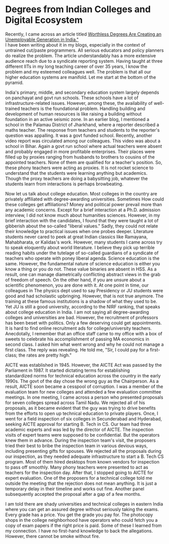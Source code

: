 # Degrees from Indian Colleges and Digital Ecosystem 

Recently, I came across an article titled [Worthless Degrees Are Creating an Unemployable Generation in India."](https://www.bloomberg.com/news/articles/2023-04-17/india-s-worthless-college-degrees-undercut-world-s-fastest-growing-major-economy#xj4y7vzkg)  
I have been writing about it in my blogs, especially in the context of untrained cut/paste programmers. All serious educators and policy
planners do realize the problem. The
article understandably has a more extensive audience reach due to a syndicate reporting system. Having taught at three different IITs in my long teaching career 
of over 35 years, I know the problem and my esteemed colleagues well. The problem is that all our higher education systems are manifold. Let me start at
the bottom of the pyramid. 

India's primary, middle, and secondary education system largely depends on panchayat and govt run schools. These schools have
a lot of infrastructure-related issues. However, among these, the availability of well-trained teachers is the foundational problem. Handling building and development of human resources is like raising 
a building without foundation in an active seismic zone. In an earlier blog, I mentioned a school in the Palamau District of Jharkhand, where
a reporter described a maths teacher. The response from teachers and students to the reporter's question was appalling. It was a govt funded
school. Recently, another video report was circulated among our colleagues. This video was about a school in Bihar. Again a govt run school 
where actual teachers were absent and probably engaged in more profitable enterprises. Their places were filled up by proxies ranging from 
husbands to brothers to cousins of the appointed teachers. None of them are qualified for a teacher's position. So, these phony teachers
were acting as proxies. It is not rocket science to understand that the students were learning anything but academics. Though the proxy teachers
are doing a babysitting job, whatever the students learn from interactions is perhaps browbeating. 

Now let us talk about college education. Most colleges in the country are privately affiliated with degree-awarding universities. Sometimes
How could these colleges get affiliations? Money and political power prevail more than any academic concerns. Except for a brief interaction at
a Ph.D. admission interview, I did not know much about humanities sciences. However, in my brief interaction with the candidates, I found that they were 
taught a lot of gibberish about the so-called "liberal values."  Sadly, they could not relate their knowledge to practical issues when one
probes deeper. Literature students never cared to peek at great Indian classics like Ramayana, Mahabharata, or Kalidas's work. However, 
many students I came across try to speak eloquently about world literature. I believe they pick up terrible reading habits under the tutelage of so-called
guardians of a syndicate of teachers who operate with poney liberal agenda. Science education is the same. However, the fundamental nature of science education is either you know a thing or you do not. These value binaries are absent in HSS. As
a result, one can manage diametrically conflicting abstract views in the grab of freedom of speech. On the other hand, if you are unsure
about a scientific phenomenon, you are done with it. At one point in time, our colleagues in
The physics dept used to say Presidency or JU students were good and had scholastic upbringing. However, that is not true anymore. The training at 
these famous institutions is a shadow of what they used to be. Yet JU is still a good university, according to the NIRF ranking, that speaks about 
college education in India. I am not saying all degree-awarding colleges and universities are bad. However, the recruitment of professors has 
been beset with politics. Only a few deserving could get appointments. It is hard to find online recruitment ads for
college/university teachers. Anecdotally, I remember that an office staff came to my office with a box of sweets to celebrate his accomplishment
of passing MA economics in second class. I asked him what went wrong and why he could not manage a first class. The reply was revealing. 
He told me, "Sir, I could pay for a first-class; the rates are pretty high."

AICTE was established in 1945. However, the AICTE Act was passed by the Parliament in 1987. It started dictating terms for establishing  
standardized norms for technical education across the country in the early 1990s. The govt of the day chose the wrong guy as the Chairperson. As 
a result, AICTE soon became a cesspool of corruption. I was a member of the evaluation team for new colleges and attended a few evaluation committee meetings. In one meeting, I came across a person who presented proposals for seven colleges spread across Tamil Nadu. We rejected all of his proposals, as it became evident that the guy was trying to drive benefits from the
efforts to open up technical education to private players. Once, I went for a field inspection of six colleges in Secunderabad and Hyderabad, seeking AICTE approval for starting B. Tech in CS. Our team had three academic experts and was led by the director of AICTE. The inspection visits of expert
teams were supposed to be confidential. But the operators knew them in advance. During the inspection team's visit, the proposers tried their
best to bribe the inspection team in various devious ways, including presenting gifts for spouses. We rejected all the proposals during 
our inspection, as they needed adequate infrastructure to start a B. Tech CS program. Most of them hired desktops from known 
vendors for inspection to pass off smoothly. Many phony teachers were presented to act as teachers for the inspection day. After that, I stopped going
to AICTE for expert evaluation. One of the proposers for a technical college told me outside the meeting that the rejection does not
mean anything. It is just a temporary delay in their timeline and works out fine. Another panel subsequently accepted the proposal after
a gap of a few months. 

I am told there are shady universities and technical colleges in eastern India where you can get an assured degree without seriously taking the exams. Every grade has a price. You get the grade you pay for. The photocopy shops in the college neighborhood have operators who could 
fetch you a copy of exam papers if the right price is paid. Some of these I learned from my connection. I have no first-hand knowledge to back
the allegations. However, there cannot be smoke without fire. 
